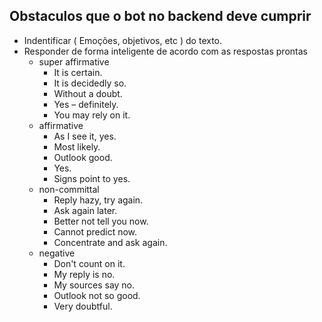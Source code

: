 

## Obstaculos que o bot no backend deve cumprir

- Indentificar ( Emoções, objetivos, etc ) do texto.
- Responder de forma inteligente de acordo com as respostas prontas
  - super affirmative
    - It is certain.
    - It is decidedly so.
    - Without a doubt.
    - Yes – definitely.
    - You may rely on it.
  - affirmative
    - As I see it, yes.
    - Most likely.
    - Outlook good.
    - Yes.
    - Signs point to yes.
  - non-committal
    - Reply hazy, try again.
    - Ask again later.
    - Better not tell you now.
    - Cannot predict now.
    - Concentrate and ask again.
  - negative
    - Don't count on it.
    - My reply is no.
    - My sources say no.
    - Outlook not so good.
    - Very doubtful.